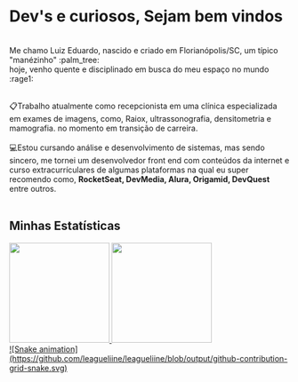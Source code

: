 <h1>Dev's e curiosos, Sejam bem vindos</h1><br>
Me chamo Luiz Eduardo, nascido e criado em Florianópolis/SC, um típico "manézinho" :palm_tree:<br>
hoje, venho quente e disciplinado em busca do meu espaço no mundo :rage1: <br> <br>

:clipboard:Trabalho atualmente como recepcionista em uma clínica especializada em exames de imagens, como, Raiox, ultrassonografia, densitometria e mamografia. no momento em transição de carreira. <br><br>
:computer:Estou cursando análise e desenvolvimento de sistemas, mas sendo sincero, me tornei um desenvolvedor front end com conteúdos da internet e curso extracurrículares de algumas plataformas na qual eu super recomendo como, <strong>RocketSeat, DevMedia, Alura, Origamid, DevQuest </strong> entre outros.<br><br>

<!--gif aqui--!>

 <h2>Minhas Estatísticas</h2>

<div>
<a href="https://github.com/seu-usuário-aqui">
<img height="180em" src="https://github-readme-stats.vercel.app/api/top-langs/?username=leagueliine&layout=compact&langs_count=7&theme=dracula"/>
<img height="180em" src="https://github-readme-stats.vercel.app/api?username=leagueliine&show_icons=true&theme=dracula&include_all_commits=true&count_private=true"/>
</div>

 ![Snake animation](https://github.com/leagueliine/leagueliine/blob/output/github-contribution-grid-snake.svg)
